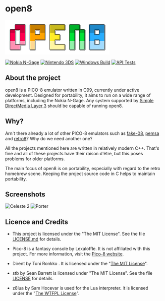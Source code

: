 # open8

![open8 logo](media/logo.png)

[![Nokia N-Gage](https://github.com/ngagesdk/open8/actions/workflows/nokia-ngage.yml/badge.svg)](https://github.com/ngagesdk/open8/actions/workflows/nokia-ngage.yml)
[![Nintendo 3DS](https://github.com/ngagesdk/open8/actions/workflows/n3ds.yml/badge.svg)](https://github.com/ngagesdk/open8/actions/workflows/n3ds.yml)
[![Windows Build](https://github.com/ngagesdk/open8/actions/workflows/windows.yml/badge.svg)](https://github.com/ngagesdk/open8/actions/workflows/windows.yml)
[![API Tests](https://github.com/ngagesdk/open8/actions/workflows/api-tests.yml/badge.svg)](https://github.com/ngagesdk/open8/actions/workflows/api-tests.yml)

## About the project

open8 is a PICO-8 emulator written in C99, currently under active development.
Designed for portability, it aims to run on a wide range of platforms, including
the Nokia N-Gage. Any system supported by
[Simple DirectMedia Layer 3](https://www.libsdl.org/) should be capable of
running open8.

## Why?

Arn't there already a lot of other PICO-8 emulators such as
[fake-08](https://github.com/jtothebell/fake-08),
[pemsa](https://github.com/egordorichev/pemsa) and
[retro8](https://github.com/Jakz/retro8)? Why do we need another one?

All the projects mentioned here are written in relatively modern C++.  That's fine and
all of these projects have their raison d'être, but this poses problems for older platforms.

The main focus of open8 is on portability, especially with regard to the retro
homebrew scene.  Keeping the project source code in C helps to maintain portability.

## Screenshots

![Celeste 2](media/screenshot-1.png) ![Porter](media/screenshot-2.png)

## Licence and Credits

- This project is licensed under the "The MIT License".  See the file
  [LICENSE.md](LICENSE.md) for details.

- Pico-8 is a fantasy console by Lexaloffle.  It is not affiliated with this project.
  For more information, visit the [Pico-8 website](https://www.lexaloffle.com/pico-8.php).

- Dirent by Toni Ronkko .  It is licensed under the
  "[The MIT License](https://github.com/tronkko/dirent/blob/master/LICENSE)".

- stb by Sean Barrett is licensed under "The MIT License".  See the file
  [LICENSE](https://github.com/nothings/stb/blob/master/LICENSE) for
  details.

- z8lua by Sam Hocevar is used for the Lua interpreter.  It is licensed under the
  "[The WTFPL License](http://www.wtfpl.net)".
